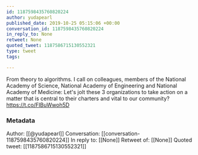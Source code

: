 ```yaml
---
id: 1187598435760820224
author: yudapearl
published_date: 2019-10-25 05:15:06 +00:00
conversation_id: 1187598435760820224
in_reply_to: None
retweet: None
quoted_tweet: 1187586715130552321
type: tweet
tags:

---
```


From theory to algorithms. I call on colleagues, members of the National Academy of Science, National Academy of Engineering and National Academy of Medicine: Let's jolt these 3 organizations to take action on a matter that is central to their charters and vital to our community? https://t.co/FIBuWwoh5D

### Metadata

Author: [[@yudapearl]]
Conversation: [[conversation-1187598435760820224]]
In reply to: [[None]]
Retweet of: [[None]]
Quoted tweet: [[1187586715130552321]]
